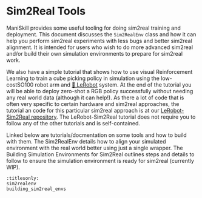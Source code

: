 # Sim2Real Tools

ManiSkill provides some useful tooling for doing sim2real training and deployment. This document discusses the `Sim2RealEnv` class and how it can help you perform sim2real experiments with less bugs and better sim2real alignment. It is intended for users who wish to do more advanced sim2real and/or build their own simulation environments to prepare for sim2real work.

We also have a simple tutorial that shows how to use visual Reinforcement Learning to train a cube picking policy in simulation using the low-costSO100 robot arm and [🤗 LeRobot](https://github.com/huggingface/lerobot) system. At the end of the tutorial you will be able to deploy zero-shot a RGB policy successfully without needing any real world data (although it can help!). As there a lot of code that is often very specific to certain hardware and sim2real approaches, the tutorial an code for this particular sim2real approach is at our [LeRobot-Sim2Real repository](https://github.com/StoneT2000/lerobot-sim2real/). The LeRobot-Sim2Real tutorial does not require you to follow any of the other tutorials and is self-contained.

Linked below are tutorials/docmentation on some tools and how to build with them. The Sim2RealEnv details how to align your simulated environment with the real world better using just a single wrapper. The Building Simulation Environments for Sim2Real outlines steps and details to follow to ensure the simulation environment is ready for sim2real (currently WIP).

```{toctree}
:titlesonly:
sim2realenv
building_sim2real_envs
```